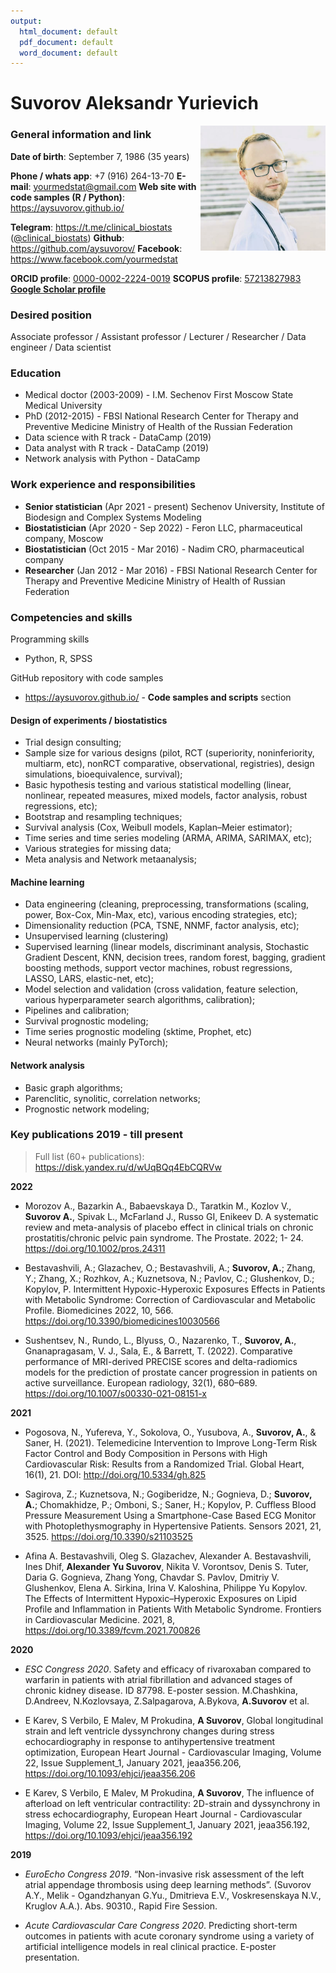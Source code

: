 ```yaml
---
output:
  html_document: default
  pdf_document: default
  word_document: default
---
```


<link rel="stylesheet" href="https://latex.now.sh/style.min.css" />

# Suvorov Aleksandr Yurievich

<img src="https://raw.githubusercontent.com/aysuvorov/aysuvorov.github.io/main/docs/promotion/cv/images/ays.jpg" align="right" width="200" height="200">

### General information and link

**Date of birth**: September 7, 1986 (35 years)

**Phone / whats app**: +7 (916) 264-13-70
**E-mail**: yourmedstat@gmail.com
**Web site with code samples (R / Python)**: https://aysuvorov.github.io/

**Telegram**: https://t.me/clinical_biostats ([@clinical_biostats](https://t.me/clinical_biostats))
**Github**: https://github.com/aysuvorov/
**Facebook**: https://www.facebook.com/yourmedstat

**ORCID profile**: [0000-0002-2224-0019](https://orcid.org/0000-0002-2224-0019)
**SCOPUS profile**: [57213827983](https://www.scopus.com/authid/detail.uri?authorId=57213827983)
**[Google Scholar profile](https://scholar.google.com/citations?user=3QETpFwAAAAJ&hl=en)**

### Desired position

Associate professor / Assistant professor / Lecturer / Researcher / Data engineer / Data scientist

### Education
- Medical doctor (2003-2009) - I.M. Sechenov First Moscow State Medical University
- PhD (2012-2015) - FBSI National Research Center for Therapy and Preventive Medicine Ministry of Health of the Russian Federation
- Data science with R track - DataCamp (2019)
- Data analyst with R track - DataCamp (2019)
- Network analysis with Python - DataCamp

### Work experience and responsibilities

- **Senior statistician** (Apr 2021 - present) Sechenov University, Institute of Biodesign and Complex Systems Modeling
- **Biostatistician** (Apr 2020 - Sep 2022) - Feron LLC, pharmaceutical company, Moscow
- **Biostatistician** (Oct 2015 - Mar 2016) - Nadim CRO, pharmaceutical company
- **Researcher** (Jan 2012 - Mar 2016) - FBSI National Research Center for Therapy and Preventive Medicine Ministry of Health of Russian Federation


### Competencies and skills
Programming skills
- Python, R, SPSS

GitHub repository with code samples
- https://aysuvorov.github.io/ - **Code samples and scripts** section


#### Design of experiments / biostatistics
- Trial design consulting;
- Sample size for various designs (pilot, RCT (superiority, noninferiority, multiarm, etc), nonRCT comparative, observational, registries), design simulations, bioequivalence, survival);
- Basic hypothesis testing and various statistical modelling (linear, nonlinear, repeated measures, mixed models, factor analysis,
robust regressions, etc);
- Bootstrap and resampling techniques;
- Survival analysis (Cox, Weibull models, Kaplan–Meier estimator);
- Time series and time series modeling (ARMA, ARIMA, SARIMAX, etc);
- Various strategies for missing data;
- Meta analysis and Network metaanalysis;

#### Machine learning
- Data engineering (cleaning, preprocessing, transformations (scaling, power, Box-Cox, Min-Max, etc), various encoding strategies, etc);
- Dimensionality reduction (PCA, TSNE, NNMF, factor analysis, etc);
- Unsupervised learning (clustering)
- Supervised learning (linear models, discriminant analysis, Stochastic Gradient Descent, KNN, decision trees, random forest, bagging, gradient boosting methods, support vector machines, robust regressions, LASSO, LARS, elastic-net, etc);
- Model selection and validation (cross validation, feature selection, various hyperparameter search algorithms, calibration);
- Pipelines and calibration;
- Survival prognostic modeling;
- Time series prognostic modeling (sktime, Prophet, etc)
- Neural networks (mainly PyTorch);
  
#### Network analysis
- Basic graph algorithms;
- Parenclitic, synolitic, correlation networks;
- Prognostic network modeling;


### Key publications 2019 - till present

> Full list (60+ publications): https://disk.yandex.ru/d/wUqBQq4EbCQRVw

**2022**

- Morozov A., Bazarkin A., Babaevskaya D., Taratkin M., Kozlov V., **Suvorov A.**, Spivak L., McFarland J., Russo GI, Enikeev D. A systematic review and meta-analysis of placebo effect in clinical trials on chronic prostatitis/chronic pelvic pain syndrome. The Prostate. 2022; 1- 24. https://doi.org/10.1002/pros.24311
  
- Bestavashvili, A.; Glazachev, O.; Bestavashvili, A.; **Suvorov, A.**; Zhang, Y.; Zhang, X.; Rozhkov, A.; Kuznetsova, N.; Pavlov, C.; Glushenkov, D.; Kopylov, P. Intermittent Hypoxic-Hyperoxic Exposures Effects in Patients with Metabolic Syndrome: Correction of Cardiovascular and Metabolic Profile. Biomedicines 2022, 10, 566. https://doi.org/10.3390/biomedicines10030566

- Sushentsev, N., Rundo, L., Blyuss, O., Nazarenko, T., **Suvorov, A.**, Gnanapragasam, V. J., Sala, E., & Barrett, T. (2022). Comparative performance of MRI-derived PRECISE scores and delta-radiomics models for the prediction of prostate cancer progression in patients on active surveillance. European radiology, 32(1), 680–689. https://doi.org/10.1007/s00330-021-08151-x

**2021**

- Pogosova, N., Yufereva, Y., Sokolova, O., Yusubova, A., **Suvorov, A.**, & Saner, H. (2021). Telemedicine Intervention to Improve Long-Term Risk Factor Control and Body Composition in Persons with High Cardiovascular Risk: Results from a Randomized Trial. Global Heart, 16(1), 21. DOI: http://doi.org/10.5334/gh.825

- Sagirova, Z.; Kuznetsova, N.; Gogiberidze, N.; Gognieva, D.; **Suvorov, A.**; Chomakhidze, P.; Omboni, S.; Saner, H.; Kopylov, P. Cuffless Blood Pressure Measurement Using a Smartphone-Case Based ECG Monitor with Photoplethysmography in Hypertensive Patients. Sensors 2021, 21, 3525. https://doi.org/10.3390/s21103525

- Afina A. Bestavashvili, Oleg S. Glazachev, Alexander A. Bestavashvili, Ines Dhif, **Alexander Yu Suvorov**, Nikita V. Vorontsov, Denis S. Tuter, Daria G. Gognieva, Zhang Yong, Chavdar S. Pavlov, Dmitriy V. Glushenkov, Elena A. Sirkina, Irina V. Kaloshina, Philippe Yu Kopylov. The Effects of Intermittent Hypoxic–Hyperoxic Exposures on Lipid Profile and Inflammation in Patients With Metabolic Syndrome. Frontiers in Cardiovascular Medicine. 2021, 8, https://doi.org/10.3389/fcvm.2021.700826 

**2020**
- *ESC Congress 2020*. Safety and efficacy of rivaroxaban compared to warfarin in patients with atrial fibrillation and advanced stages of chronic kidney disease. ID 87798. E-poster session. M.Chashkina, D.Andreev, N.Kozlovsaya, Z.Salpagarova, A.Bykova, **A.Suvorov** et al.
  
- E Karev, S Verbilo, E Malev, M Prokudina, **A Suvorov**, Global longitudinal strain and left ventricle dyssynchrony changes during stress echocardiography in response to antihypertensive treatment optimization, European Heart Journal - Cardiovascular Imaging, Volume 22, Issue Supplement_1, January 2021, jeaa356.206, https://doi.org/10.1093/ehjci/jeaa356.206
  
- E Karev, S Verbilo, E Malev, M Prokudina, **A Suvorov**, The influence of afterload on left ventricular contractility: 2D-strain and dyssynchrony in stress echocardiography, European Heart Journal - Cardiovascular Imaging, Volume 22, Issue Supplement_1, January 2021, jeaa356.192,
https://doi.org/10.1093/ehjci/jeaa356.192


**2019**

- *EuroEcho Congress 2019*. “Non-invasive risk assessment of the left atrial appendage thrombosis using deep learning
methods”. (Suvorov A.Y., Melik - Ogandzhanyan G.Yu., Dmitrieva E.V., Voskresenskaya N.V., Kruglov A.A.). Abs.
90310., Rapid Fire Session.

- *Acute Cardiovascular Care Congress 2020*. Predicting short-term outcomes in patients with acute coronary syndrome using a variety of artificial intelligence models in real clinical practice. E-poster presentation.


